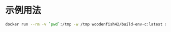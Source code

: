 # 示例用法

```bash
docker run --rm -v `pwd`:/tmp -w /tmp woodenfish42/build-env-c:latest sh -c "make all"
```
